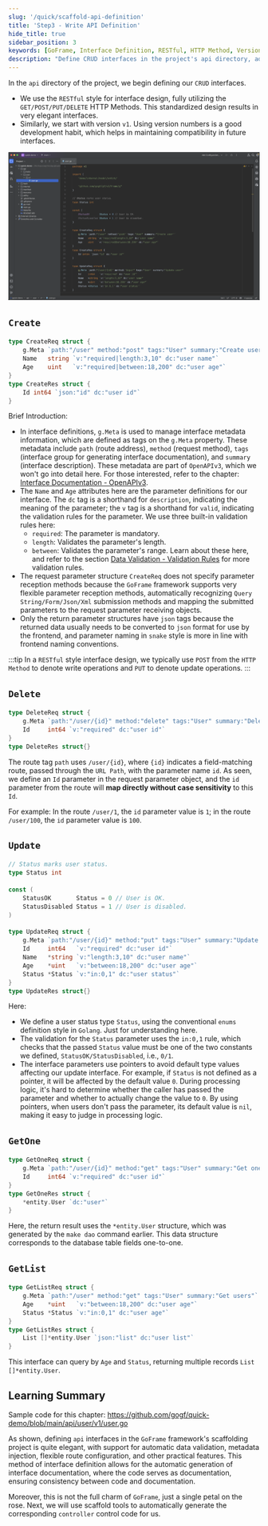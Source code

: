 ```yaml
---
slug: '/quick/scaffold-api-definition'
title: 'Step3 - Write API Definition'
hide_title: true
sidebar_position: 3
keywords: [GoFrame, Interface Definition, RESTful, HTTP Method, Versioning, Parameter Validation, User Management, Metadata Management, Data Return, Golang]
description: "Define CRUD interfaces in the project's api directory, adopting a RESTful style of interface design, using HTTP Method to standardize interface requests. Interface definitions use g.Meta to manage metadata information, including route address, request method, and interface description. The request parameters and return data structures define detailed parameter validation rules. Starting with version v1 for interface version control to maintain future compatibility. Interfaces flexibly receive parameters to meet the diverse needs of interface requests."
---
```


In the `api` directory of the project, we begin defining our `CRUD` interfaces.
- We use the `RESTful` style for interface design, fully utilizing the `GET/POST/PUT/DELETE` HTTP Methods. This standardized design results in very elegant interfaces.
- Similarly, we start with version `v1`. Using version numbers is a good development habit, which helps in maintaining compatibility in future interfaces.

![user api definition](QQ_1732094808338.png)

## `Create`
```go title="api/user/v1/user.go"
type CreateReq struct {
    g.Meta `path:"/user" method:"post" tags:"User" summary:"Create user"`
    Name   string `v:"required|length:3,10" dc:"user name"`
    Age    uint   `v:"required|between:18,200" dc:"user age"`
}
type CreateRes struct {
    Id int64 `json:"id" dc:"user id"`
}
```
Brief Introduction:
- In interface definitions, `g.Meta` is used to manage interface metadata information, which are defined as tags on the `g.Meta` property. These metadata include `path` (route address), `method` (request method), `tags` (interface group for generating interface documentation), and `summary` (interface description). These metadata are part of `OpenAPIv3`, which we won't go into detail here. For those interested, refer to the chapter: [Interface Documentation - OpenAPIv3](../../../docs/WEB服务开发/接口文档/接口文档-OpenAPIv3.md).
- The `Name` and `Age` attributes here are the parameter definitions for our interface. The `dc` tag is a shorthand for `description`, indicating the meaning of the parameter; the `v` tag is a shorthand for `valid`, indicating the validation rules for the parameter. We use three built-in validation rules here:
  - `required`: The parameter is mandatory.
  - `length`: Validates the parameter's length.
  - `between`: Validates the parameter's range.
  Learn about these here, and refer to the section [Data Validation - Validation Rules](../../../docs/核心组件/数据校验/数据校验-校验规则.md) for more validation rules.
- The request parameter structure `CreateReq` does not specify parameter reception methods because the `GoFrame` framework supports very flexible parameter reception methods, automatically recognizing `Query String/Form/Json/Xml` submission methods and mapping the submitted parameters to the request parameter receiving objects.
- Only the return parameter structures have `json` tags because the returned data usually needs to be converted to `json` format for use by the frontend, and parameter naming in `snake` style is more in line with frontend naming conventions.

:::tip
In a `RESTful` style interface design, we typically use `POST` from the `HTTP Method` to denote write operations and `PUT` to denote update operations.
:::

## `Delete`

```go title="api/user/v1/user.go"
type DeleteReq struct {
    g.Meta `path:"/user/{id}" method:"delete" tags:"User" summary:"Delete user"`
    Id     int64 `v:"required" dc:"user id"`
}
type DeleteRes struct{}
```

The route tag `path` uses `/user/{id}`, where `{id}` indicates a field-matching route, passed through the `URL Path`, with the parameter name `id`. As seen, we define an `Id` parameter in the request parameter object, and the `id` parameter from the route will **map directly without case sensitivity** to this `Id`.

For example: In the route `/user/1`, the `id` parameter value is `1`; in the route `/user/100`, the `id` parameter value is `100`.

## `Update`

```go title="api/user/v1/user.go"
// Status marks user status.
type Status int

const (
    StatusOK       Status = 0 // User is OK.
    StatusDisabled Status = 1 // User is disabled.
)

type UpdateReq struct {
    g.Meta `path:"/user/{id}" method:"put" tags:"User" summary:"Update user"`
    Id     int64   `v:"required" dc:"user id"`
    Name   *string `v:"length:3,10" dc:"user name"`
    Age    *uint   `v:"between:18,200" dc:"user age"`
    Status *Status `v:"in:0,1" dc:"user status"`
}
type UpdateRes struct{}
```

Here:
- We define a user status type `Status`, using the conventional `enums` definition style in `Golang`. Just for understanding here.
- The validation for the `Status` parameter uses the `in:0,1` rule, which checks that the passed `Status` value must be one of the two constants we defined, `StatusOK/StatusDisabled`, i.e., `0/1`.
- The interface parameters use pointers to avoid default type values affecting our update interface. For example, if `Status` is not defined as a pointer, it will be affected by the default value `0`. During processing logic, it's hard to determine whether the caller has passed the parameter and whether to actually change the value to `0`. By using pointers, when users don't pass the parameter, its default value is `nil`, making it easy to judge in processing logic.

## `GetOne` 

```go title="api/user/v1/user.go"
type GetOneReq struct {
    g.Meta `path:"/user/{id}" method:"get" tags:"User" summary:"Get one user"`
    Id     int64 `v:"required" dc:"user id"`
}
type GetOneRes struct {
    *entity.User `dc:"user"`
}
```

Here, the return result uses the `*entity.User` structure, which was generated by the `make dao` command earlier. This data structure corresponds to the database table fields one-to-one.

## `GetList` 

```go title="api/user/v1/user.go"
type GetListReq struct {
    g.Meta `path:"/user" method:"get" tags:"User" summary:"Get users"`
    Age    *uint   `v:"between:18,200" dc:"user age"`
    Status *Status `v:"in:0,1" dc:"user age"`
}
type GetListRes struct {
    List []*entity.User `json:"list" dc:"user list"`
}
```
This interface can query by `Age` and `Status`, returning multiple records `List []*entity.User`.

## Learning Summary

Sample code for this chapter: https://github.com/gogf/quick-demo/blob/main/api/user/v1/user.go

As shown, defining `api` interfaces in the `GoFrame` framework's scaffolding project is quite elegant, with support for automatic data validation, metadata injection, flexible route configuration, and other practical features. This method of interface definition allows for the automatic generation of interface documentation, where the code serves as documentation, ensuring consistency between code and documentation.

Moreover, this is not the full charm of `GoFrame`, just a single petal on the rose. Next, we will use scaffold tools to automatically generate the corresponding `controller` control code for us.